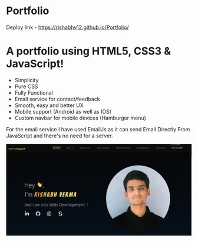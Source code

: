 # Portfolio

Deploy link - https://rishabhv12.github.io/Portfolio/

# A portfolio using HTML5, CSS3 & JavaScript!

- Simplicity
- Pure CSS 
- Fully Functional
- Email service for contact/feedback
- Smooth, easy and better UX
- Mobile support (Android as well as IOS)
- Custom navbar for mobile devices (Hamburger menu)

For the email service I have used EmailJs as it can send Email Directly From JavaScript and there's no need for a server.

![alt text](https://github.com/rishabhv12/Portfolio/blob/main/assets/portfolio.png?raw=true)
